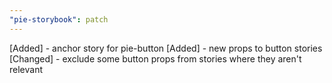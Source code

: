 ```yaml
---
"pie-storybook": patch
---
```


[Added] - anchor story for pie-button
[Added] - new props to button stories
[Changed] - exclude some button props from stories where they aren't relevant
